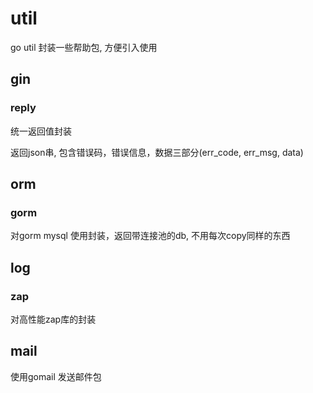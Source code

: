 # util
go util  封装一些帮助包, 方便引入使用



## gin

### reply 

统一返回值封装

返回json串, 包含错误码，错误信息，数据三部分(err_code, err_msg, data)



## orm 

### gorm 

对gorm mysql 使用封装，返回带连接池的db, 不用每次copy同样的东西


## log

### zap

对高性能zap库的封装


## mail

使用gomail 发送邮件包